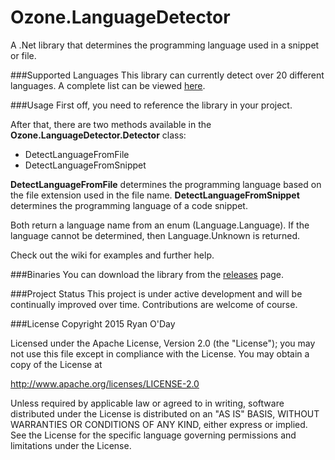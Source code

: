 # Ozone.LanguageDetector
A .Net library that determines the programming language used in a snippet or file.

###Supported Languages
This library can currently detect over 20 different languages. A complete list can be viewed [here](https://github.com/theryan722/Ozone.LanguageDetector/wiki/Supported-Languages).

###Usage
First off, you need to reference the library in your project.

After that, there are two methods available in the **Ozone.LanguageDetector.Detector** class:

* DetectLanguageFromFile
* DetectLanguageFromSnippet

**DetectLanguageFromFile** determines the programming language based on the file extension used in the file name. **DetectLanguageFromSnippet** determines the programming language of a code snippet.

Both return a language name from an enum (Language.Language). If the language cannot be determined, then Language.Unknown is returned.

Check out the wiki for examples and further help.

###Binaries
You can download the library from the [releases](https://github.com/theryan722/Ozone.LanguageDetector/releases/) page.

###Project Status
This project is under active development and will be continually improved over time. Contributions are welcome of course.

###License
Copyright 2015 Ryan O'Day

Licensed under the Apache License, Version 2.0 (the "License");
you may not use this file except in compliance with the License.
You may obtain a copy of the License at

http://www.apache.org/licenses/LICENSE-2.0

Unless required by applicable law or agreed to in writing, software
distributed under the License is distributed on an "AS IS" BASIS,
WITHOUT WARRANTIES OR CONDITIONS OF ANY KIND, either express or implied.
See the License for the specific language governing permissions and
limitations under the License.
